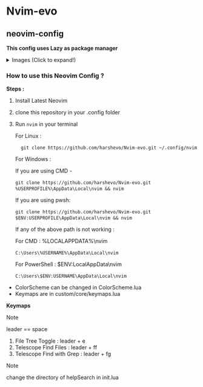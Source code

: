 # Nvim-evo

## neovim-config

**This config uses Lazy as package manager**

<details closed>
<summary>Images (Click to expand!)</summary>

![](/assets/sc1.png)
![](/assets/sc2.png)
![](/assets/sc3.png)

</details>

### How to use this Neovim Config ?

**Steps :**

1. Install Latest Neovim
2. clone this repository in your .config folder
3. Run `nvim` in your terminal

   For Linux :

   ```
     git clone https://github.com/harshevo/Nvim-evo.git ~/.config/nvim
   ```

   For Windows :

   If you are using CMD -

   ```
   git clone https://github.com/harshevo/Nvim-evo.git %USERPROFILE%\AppData\Local\nvim && nvim
   ```

   If you are using pwsh:

   ```
   git clone https://github.com/harshevo/Nvim-evo.git $ENV:USERPROFILE\AppData\Local\nvim && nvim
   ```

   If any of the above path is not working :

   For CMD : %LOCALAPPDATA%\nvim

   ```
   C:\Users\%USERNAME%\AppData\Local\nvim
   ```

   For PowerShell : $ENV:LocalAppData\nvim

   ```
   C:\Users\$ENV:USERNAME\AppData\Local\nvim
   ```

- ColorScheme can be changed in ColorScheme.lua
- Keymaps are in custom/core/keymaps.lua

**Keymaps**

> [!NOTE]
> leader == space

1. File Tree Toggle : leader + e
2. Telescope Find Files : leader + ff
3. Telescope Find with Grep : leader + fg

> [!NOTE]
change the directory of helpSearch in init.lua 
